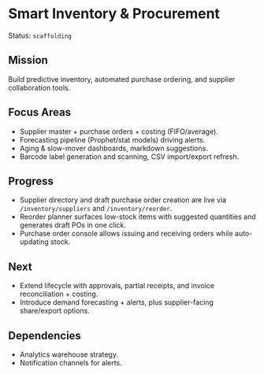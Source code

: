 # Smart Inventory & Procurement

Status: `scaffolding`

## Mission
Build predictive inventory, automated purchase ordering, and supplier collaboration tools.

## Focus Areas
- Supplier master + purchase orders + costing (FIFO/average).
- Forecasting pipeline (Prophet/stat models) driving alerts.
- Aging & slow-mover dashboards, markdown suggestions.
- Barcode label generation and scanning, CSV import/export refresh.

## Progress
- Supplier directory and draft purchase order creation are live via `/inventory/suppliers` and `/inventory/reorder`.
- Reorder planner surfaces low-stock items with suggested quantities and generates draft POs in one click.
- Purchase order console allows issuing and receiving orders while auto-updating stock.

## Next
- Extend lifecycle with approvals, partial receipts, and invoice reconciliation + costing.
- Introduce demand forecasting + alerts, plus supplier-facing share/export options.

## Dependencies
- Analytics warehouse strategy.
- Notification channels for alerts.

